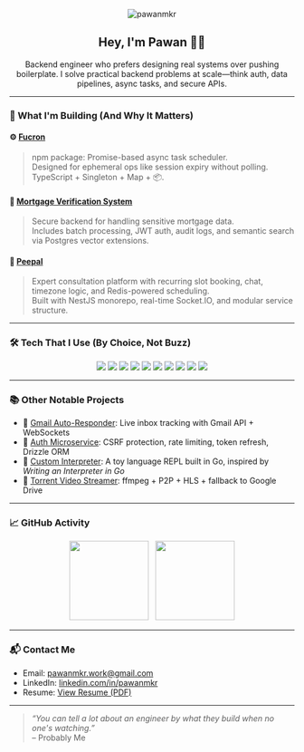<p align="center">
  <img src="https://komarev.com/ghpvc/?username=pawanmkr&label=Profile%20views&color=0e75b6&style=flat" alt="pawanmkr" />
</p>

<h2 align="center">Hey, I'm Pawan 👨‍💻</h2>

<p align="center">
  Backend engineer who prefers designing real systems over pushing boilerplate.
  I solve practical backend problems at scale—think auth, data pipelines, async tasks, and secure APIs.
</p>

---

### 🚧 What I'm Building (And Why It Matters)

#### ⚙️ [Fucron](https://github.com/pawanmkr/fucron)
> npm package: Promise-based async task scheduler.  
> Designed for ephemeral ops like session expiry without polling. TypeScript + Singleton + Map + 📦.

#### 🔐 [Mortgage Verification System](https://github.com/pawanmkr/mortgage-data-entry-and-verification-system)
> Secure backend for handling sensitive mortgage data.  
> Includes batch processing, JWT auth, audit logs, and semantic search via Postgres vector extensions.

#### 🧠 [Peepal](https://github.com/pawanmkr/peepal)
> Expert consultation platform with recurring slot booking, chat, timezone logic, and Redis-powered scheduling.  
> Built with NestJS monorepo, real-time Socket.IO, and modular service structure.

---

### 🛠️ Tech That I Use (By Choice, Not Buzz)

<p align="center">
  <img src="https://img.shields.io/badge/Node.js-%2343853D.svg?style=for-the-badge&logo=node.js&logoColor=white"/>
  <img src="https://img.shields.io/badge/TypeScript-%23007ACC.svg?style=for-the-badge&logo=typescript&logoColor=white"/>
  <img src="https://img.shields.io/badge/PostgreSQL-%23316192.svg?style=for-the-badge&logo=postgresql&logoColor=white"/>
  <img src="https://img.shields.io/badge/Redis-%23DC382D.svg?style=for-the-badge&logo=redis&logoColor=white"/>
  <img src="https://img.shields.io/badge/NestJS-%23E0234E.svg?style=for-the-badge&logo=nestjs&logoColor=white"/>
  <img src="https://img.shields.io/badge/Docker-%230db7ed.svg?style=for-the-badge&logo=docker&logoColor=white"/>
  <img src="https://img.shields.io/badge/GraphQL-E10098?style=for-the-badge&logo=graphql&logoColor=white"/>
  <img src="https://img.shields.io/badge/AWS-%23FF9900.svg?style=for-the-badge&logo=amazon-aws&logoColor=white"/>
  <img src="https://img.shields.io/badge/Linux-FCC624?style=for-the-badge&logo=linux&logoColor=black"/>
  <img src="https://img.shields.io/badge/WebSockets-010101?style=for-the-badge&logo=socket.io&logoColor=white"/>
</p>

---

### 📚 Other Notable Projects
- 📨 [Gmail Auto-Responder](https://github.com/pawanmkr/email-auto-responder): Live inbox tracking with Gmail API + WebSockets  
- 🧪 [Auth Microservice](https://github.com/pawanmkr/auth-microservice): CSRF protection, rate limiting, token refresh, Drizzle ORM  
- 🧵 [Custom Interpreter](https://github.com/pawanmkr/interpreter): A toy language REPL built in Go, inspired by *Writing an Interpreter in Go*  
- 📼 [Torrent Video Streamer](https://github.com/pawanmkr/torrent-based-video-streaming): ffmpeg + P2P + HLS + fallback to Google Drive  

---

### 📈 GitHub Activity

<p align="center">
  <img src="https://github-readme-stats.vercel.app/api?username=pawanmkr&show_icons=true&theme=default&hide=stars&count_private=true" height="140px"/>
  &nbsp;
  <img src="http://github-readme-streak-stats.herokuapp.com?user=pawanmkr&theme=default" height="140px"/>
</p>

---

### 📬 Contact Me

- Email: [pawanmkr.work@gmail.com](mailto:pawanmkr.work@gmail.com)  
- LinkedIn: [linkedin.com/in/pawanmkr](https://www.linkedin.com/in/pawanmkr)  
- Resume: [View Resume (PDF)](https://github.com/pawanmkr) <!-- (host your resume PDF somewhere public if you want direct link) -->

---

> *“You can tell a lot about an engineer by what they build when no one's watching.”*  
> – Probably Me

